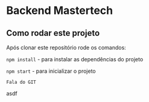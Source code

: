# Backend Mastertech

## Como rodar este projeto

Após clonar este repositório rode os comandos:

`npm install` - para instalar as dependências do projeto

`npm start` - para inicializar o projeto

`Fala do GIT`

asdf
